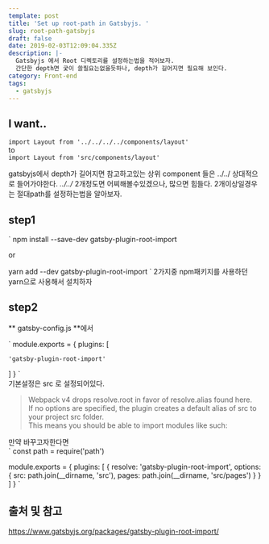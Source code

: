 ```yaml
---
template: post
title: 'Set up root-path in Gatsbyjs. '
slug: root-path-gatsbyjs
draft: false
date: 2019-02-03T12:09:04.335Z
description: |-
  Gatsbyjs 에서 Root 디렉토리를 설정하는법을 적어보자. 
  간단한 depth면 궂이 쓸필요는없을듯하나, depth가 길어지면 필요해 보인다.
category: Front-end
tags:
  - gatsbyjs
---
```

## I want..

`import Layout from '../../../../components/layout'`  
to  
`import Layout from 'src/components/layout'`

gatsbyjs에서 depth가 길어지면 참고하고있는 상위 component 들은 ../../ 상대적으로 들어가야한다.  *../../* 2개정도면 어찌해볼수있겠으나, 많으면 힘들다.
2개이상일경우는 절대path를 설정하는법을 알아보자.   

## step1
`
npm install --save-dev gatsby-plugin-root-import

or

yarn add --dev gatsby-plugin-root-import
`
2가지중 npm패키지를 사용하던 yarn으로 사용해서 설치하자


## step2
** gatsby-config.js **에서  

`
module.exports = {
  plugins: [ 

    'gatsby-plugin-root-import'
  ]
}
`  
기본설정은 src 로 설정되어있다.   

> Webpack v4 drops resolve.root in favor of resolve.alias found here.  
If no options are specified, the plugin creates a default alias of src to your project src folder.  
This means you should be able to import modules like such:

만약 바꾸고자한다면  
`
const path = require('path')

module.exports = {
  plugins: [
    {
      resolve: 'gatsby-plugin-root-import',
      options: {
        src: path.join(__dirname, 'src'),
        pages: path.join(__dirname, 'src/pages')
      }
    }
  ]
}
`
## 출처 및 참고  
<https://www.gatsbyjs.org/packages/gatsby-plugin-root-import/>
